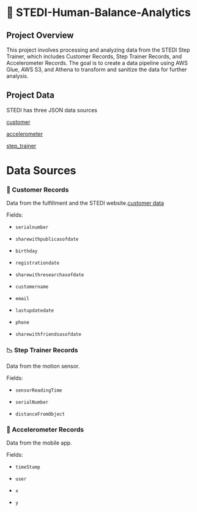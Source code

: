 # 🚀 STEDI-Human-Balance-Analytics
## Project Overview
This project involves processing and analyzing data from the STEDI Step Trainer, which includes Customer Records, Step Trainer Records, and Accelerometer Records. The goal is to create a data pipeline using AWS Glue, AWS S3, and Athena to transform and sanitize the data for further analysis.

## Project Data
STEDI has three JSON data sources

[customer](https://github.com/Srijana1425/STEDI_Human_balance_analytics_project6/tree/main/myproject-files/customer/landing)

[accelerometer](https://github.com/Srijana1425/STEDI_Human_balance_analytics_project6/tree/main/myproject-files/accelerometer/landing)

[step_trainer](https://github.com/Srijana1425/STEDI_Human_balance_analytics_project6/tree/main/myproject-files/step_trainer/landing)







# Data Sources
### 📂 Customer Records
Data from the fulfillment and the STEDI website.[customer data](https://github.com/Srijana1425/STEDI_Human_balance_analytics_project6/tree/main/myproject-files/customer/landing)

Fields: 

- `serialnumber`

- `sharewithpublicasofdate`

- `birthday`

- `registrationdate`

- `sharewithresearchasofdate`

- `customername`

- `email`

- `lastupdatedate`

- `phone`

- `sharewithfriendsasofdate`

### 📉 Step Trainer Records
Data from the motion sensor.

Fields: 

- `sensorReadingTime` 

- `serialNumber` 

- `distanceFromObject`

### 📱 Accelerometer Records
Data from the mobile app.

Fields: 

- `timeStamp`

- `user`

- `x` 

- `y`


